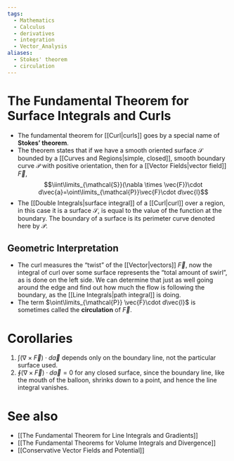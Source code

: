 ```yaml
---
tags:
  - Mathematics
  - Calculus
  - derivatives
  - integration
  - Vector_Analysis
aliases:
  - Stokes' theorem
  - circulation
---
```

# The Fundamental Theorem for Surface Integrals and Curls
- The fundamental theorem for [[Curl|curls]] goes by a special name of **Stokes’ theorem**.
- The theorem states that if we have a smooth oriented surface $\mathcal{S}$ bounded by a [[Curves and Regions|simple, closed]], smooth boundary curve $\mathcal{P}$ with positive orientation, then for a [[Vector Fields|vector field]] $\vec{F}$,$$\iint\limits_{\mathcal{S}}(\nabla \times \vec{F})\cdot d\vec{a}=\oint\limits_{\mathcal{P}}\vec{F}\cdot d\vec{l}$$
- The [[Double Integrals|surface integral]] of a [[Curl|curl]] over a region, in this case it is a surface $\mathcal{S}$, is equal to the value of the function at the boundary. The boundary of a surface is its perimeter curve denoted here by $\mathcal{P}$. 
## Geometric Interpretation 
- The curl measures the “twist” of the [[Vector|vectors]] $\vec{F}$, now the integral of curl over some surface represents the “total amount of swirl”, as is done on the left side. We can determine that just as well going around the edge and find out how much the flow is following the boundary, as the [[Line Integrals|path integral]] is doing. 
- The term $\oint\limits_{\mathcal{P}} \vec{F}\cdot d\vec{l}$ is sometimes called the **circulation** of $\vec{F}$. 
# Corollaries 
1. $\displaystyle \int(\nabla \times \vec{F})\cdot d\vec{a}$ depends only on the boundary line, not the particular surface used.
2. $\displaystyle \oint(\nabla \times \vec{F})\cdot d\vec{a}=0$ for any closed surface, since the boundary line, like the mouth of the balloon, shrinks down to a point, and hence the line integral vanishes.
# See also

- [[The Fundamental Theorem for Line Integrals and Gradients]]
- [[The Fundamental Theorems for Volume Integrals and Divergence]]
- [[Conservative Vector Fields and Potential]]